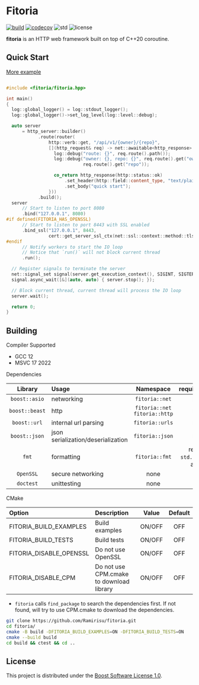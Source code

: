 # Fitoria

[![build](https://github.com/Ramirisu/fitoria/actions/workflows/build_matrix.yml/badge.svg)](https://github.com/Ramirisu/fitoria/actions/workflows/build_matrix.yml)
[![codecov](https://codecov.io/gh/Ramirisu/fitoria/branch/main/graph/badge.svg?token=YDZ6KGEV0A)](https://codecov.io/gh/Ramirisu/fitoria)
![std](https://img.shields.io/badge/std-20-blue.svg)
![license](https://img.shields.io/badge/license-BSL--1.0-blue)

**fitoria** is an HTTP web framework built on top of C++20 coroutine.

## Quick Start

[More example](https://github.com/Ramirisu/fitoria/tree/main/example)

```cpp

#include <fitoria/fitoria.hpp>

int main()
{
  log::global_logger() = log::stdout_logger();
  log::global_logger()->set_log_level(log::level::debug);

  auto server
      = http_server::builder()
            .route(router(
                http::verb::get, "/api/v1/{owner}/{repo}",
                [](http_request& req) -> net::awaitable<http_response> {
                  log::debug("route: {}", req.route().path());
                  log::debug("owner: {}, repo: {}", req.route().get("owner"),
                             req.route().get("repo"));

                  co_return http_response(http::status::ok)
                      .set_header(http::field::content_type, "text/plain")
                      .set_body("quick start");
                }))
            .build();
  server
      // Start to listen to port 8080
      .bind("127.0.0.1", 8080)
#if defined(FITORIA_HAS_OPENSSL)
      // Start to listen to port 8443 with SSL enabled
      .bind_ssl("127.0.0.1", 8443,
                cert::get_server_ssl_ctx(net::ssl::context::method::tls_server))
#endif
      // Notify workers to start the IO loop
      // Notice that `run()` will not block current thread
      .run();

  // Register signals to terminate the server
  net::signal_set signal(server.get_execution_context(), SIGINT, SIGTERM);
  signal.async_wait([&](auto, auto) { server.stop(); });

  // Block current thread, current thread will process the IO loop
  server.wait();

  return 0;
}


```

## Building

Compiler Supported

* GCC 12
* MSVC 17 2022

Dependencies

|    Library     | Usage                              |              Namespace              |              required/optional              |
| :------------: | :--------------------------------- | :---------------------------------: | :-----------------------------------------: |
| `boost::asio`  | networking                         |           `fitoria::net`            |                  required                   |
| `boost::beast` | http                               | `fitoria::net`<br />`fitoria::http` |                  required                   |
|  `boost::url`  | internal url parsing               |           `fitoria::urls`           |                  required                   |
| `boost::json`  | json serialization/deserialization |           `fitoria::json`           |                  required                   |
|     `fmt`      | formatting                         |           `fitoria::fmt`            | required (if `std.format` is not available) |
|   `OpenSSL`    | secure networking                  |                none                 |                  optional                   |
|   `doctest`    | unittesting                        |                none                 |                  optional                   |

CMake

| Option                  | Description                              | Value  | Default |
| :---------------------- | :--------------------------------------- | :----: | :-----: |
| FITORIA_BUILD_EXAMPLES  | Build examples                           | ON/OFF |   OFF   |
| FITORIA_BUILD_TESTS     | Build tests                              | ON/OFF |   OFF   |
| FITORIA_DISABLE_OPENSSL | Do not use OpenSSL                       | ON/OFF |   OFF   |
| FITORIA_DISABLE_CPM     | Do not use CPM.cmake to download library | ON/OFF |   OFF   |

* `fitoria` calls `find_package` to search the dependencies first. If not found, will try to use CPM.cmake to download the dependencies.

```sh
git clone https://github.com/Ramirisu/fitoria.git
cd fitoria/
cmake -B build -DFITORIA_BUILD_EXAMPLES=ON -DFITORIA_BUILD_TESTS=ON
cmake --build build
cd build && ctest && cd ..
```

## License

This project is distributed under the [Boost Software License 1.0](https://www.boost.org/LICENSE_1_0.txt).

